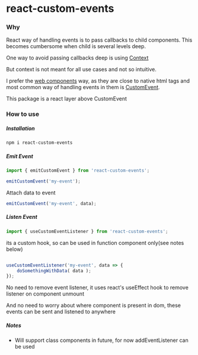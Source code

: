 # react-custom-events

### Why
React way of handling events is to pass callbacks to child components.
This becomes cumbersome when child is several levels deep.

One way to avoid passing callbacks deep is using [Context](https://reactjs.org/docs/context.html)

But context is not meant for all use cases and not so intuitive.

I prefer the [web components](https://developer.mozilla.org/en-US/docs/Web/Web_Components) way, as they are close to native html tags and most common way of handling events in them is [CustomEvent](https://developer.mozilla.org/en-US/docs/Web/API/CustomEvent).

This package is a react layer above CustomEvent

### How to use

##### Installation
```sh
npm i react-custom-events
```

##### Emit Event
```javascript
import { emitCustomEvent } from 'react-custom-events';

emitCustomEvent('my-event');
```
Attach data to event
```javascript
emitCustomEvent('my-event', data);
```

##### Listen Event
```javascript
import { useCustomEventListener } from 'react-custom-events';
```

its a custom hook, so can be used in function component only(see notes below)
```javascript

useCustomEventListener('my-event', data => {
    doSomethingWithData( data );
});
```

No need to remove event listener, it uses react's useEffect hook to remove listener on component unmount

And no need to worry about where component is present in dom, these events can be sent and listened to anywhere


##### Notes
* Will support class components in future, for now addEventListener can be used
